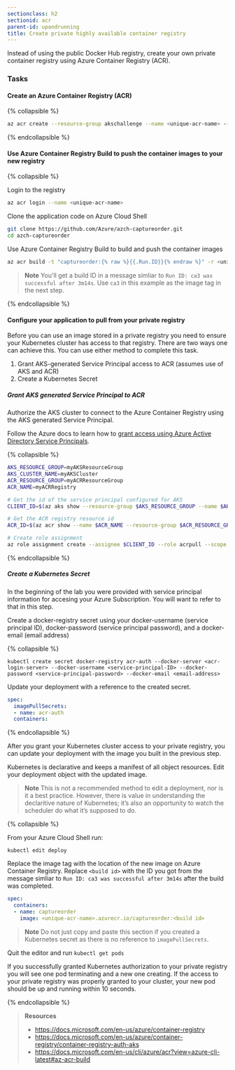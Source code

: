 ```yaml
---
sectionclass: h2
sectionid: acr
parent-id: upandrunning
title: Create private highly available container registry 
---
```


Instead of using the public Docker Hub registry, create your own private container registry using Azure Container Registry (ACR).

### Tasks

#### Create an Azure Container Registry (ACR)

{% collapsible %}

```sh
az acr create --resource-group akschallenge --name <unique-acr-name> --sku Standard --location eastus
```

{% endcollapsible %}

#### Use Azure Container Registry Build to push the container images to your new registry

{% collapsible %}

Login to the registry

```sh
az acr login --name <unique-acr-name>
```

Clone the application code on Azure Cloud Shell

```sh
git clone https://github.com/Azure/azch-captureorder.git
cd azch-captureorder
```

Use Azure Container Registry Build to build and push the container images

```sh
az acr build -t "captureorder:{% raw %}{{.Run.ID}}{% endraw %}" -r <unique-acr-name> .
```

> **Note** You'll get a build ID in a message simliar to ``Run ID: ca3 was successful after 3m14s``. Use `ca3` in this example as the image tag in the next step.

{% endcollapsible %}

#### Configure your application to pull from your private registry

Before you can use an image stored in a private registry you need to ensure your Kubernetes cluster has access to that registry. There are two ways one can achieve this. You can use either method to complete this task.

1. Grant AKS-generated Service Principal access to ACR (assumes use of AKS and ACR)
2. Create a Kubernetes Secret

##### Grant AKS generated Service Principal to ACR

Authorize the AKS cluster to connect to the Azure Container Registry using the AKS generated Service Principal.

Follow the Azure docs to learn how to [grant access using Azure Active Directory Service Principals](https://docs.microsoft.com/en-us/azure/container-registry/container-registry-auth-aks).

{% collapsible %}

```sh
AKS_RESOURCE_GROUP=myAKSResourceGroup
AKS_CLUSTER_NAME=myAKSCluster
ACR_RESOURCE_GROUP=myACRResourceGroup
ACR_NAME=myACRRegistry

# Get the id of the service principal configured for AKS
CLIENT_ID=$(az aks show --resource-group $AKS_RESOURCE_GROUP --name $AKS_CLUSTER_NAME --query "servicePrincipalProfile.clientId" --output tsv)

# Get the ACR registry resource id
ACR_ID=$(az acr show --name $ACR_NAME --resource-group $ACR_RESOURCE_GROUP --query "id" --output tsv)

# Create role assignment
az role assignment create --assignee $CLIENT_ID --role acrpull --scope $ACR_ID
```
{% endcollapsible %}

##### Create a Kubernetes Secret

In the beginning of the lab you were provided with service principal information for accesing your Azure Subscription. You will want to refer to that in this step.

Create a docker-registry secret using your docker-username (service principal ID), docker-password (service principal password), and a docker-email (email address)

{% collapsible %}
```
kubectl create secret docker-registry acr-auth --docker-server <acr-login-server> --docker-username <service-principal-ID> --docker-password <service-principal-password> --docker-email <email-address>
```
Update your deployment with a reference to the created secret.

```yaml
spec:
  imagePullSecrets:
  - name: acr-auth
  containers:
```
{% endcollapsible %}

After you grant your Kubernetes cluster access to your private registry, you can update your deployment with the image you built in the previous step.

Kubernetes is declarative and keeps a manifest of all object resources. Edit your deployment object with the updated image. 

> **Note** This is not a recommended method to edit a deployment, nor is it a best practice. However, there is value in understanding the declaritive nature of Kubernetes; it’s also an opportunity to watch the scheduler do what it’s supposed to do. 

{% collapsible %}

From your Azure Cloud Shell run: 

`kubectl edit deploy`

Replace the image tag with the location of the new image on Azure Container Registry. Replace `<build id>` with the ID you got from the message simliar to ``Run ID: ca3 was successful after 3m14s`` after the build was completed.

```yaml
spec:
  containers:
  - name: captureorder
    image: <unique-acr-name>.azurecr.io/captureorder:<build id>
```
> **Note** Do not just copy and paste this section if you created a Kubernetes secret as there is no reference to `imagePullSecrets`.

Quit the editor and run `kubectl get pods`

If you successfully granted Kubernetes authorization to your private registry you will see one pod terminating and a new one creating. If the access to your private registry was properly granted to your cluster, your new pod should be up and running within 10 seconds.

{% endcollapsible %}

> **Resources**
> * <https://docs.microsoft.com/en-us/azure/container-registry>
> * <https://docs.microsoft.com/en-us/azure/container-registry/container-registry-auth-aks>
> * <https://docs.microsoft.com/en-us/cli/azure/acr?view=azure-cli-latest#az-acr-build>